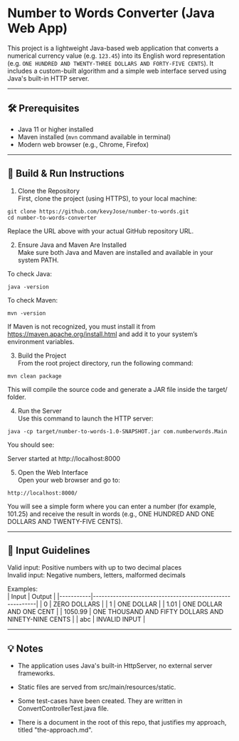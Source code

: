 # Number to Words Converter (Java Web App)

This project is a lightweight Java-based web application that converts a numerical currency value (e.g. `123.45`) into its English word representation (e.g. `ONE HUNDRED AND TWENTY-THREE DOLLARS AND FORTY-FIVE CENTS`). It includes a custom-built algorithm and a simple web interface served using Java's built-in HTTP server.

---

## 🛠 Prerequisites

- Java 11 or higher installed
- Maven installed (`mvn` command available in terminal)
- Modern web browser (e.g., Chrome, Firefox)

---

## 🚀 Build & Run Instructions

1. Clone the Repository   
First, clone the project (using HTTPS), to your local machine:

```
git clone https://github.com/kevyJose/number-to-words.git
cd number-to-words-converter
```

Replace the URL above with your actual GitHub repository URL.

2. Ensure Java and Maven Are Installed  
Make sure both Java and Maven are installed and available in your system PATH.

To check Java:
```
java -version
```
To check Maven:
```
mvn -version
```
If Maven is not recognized, you must install it from https://maven.apache.org/install.html and add it to your system’s environment variables.

3. Build the Project  
From the root project directory, run the following command:
```
mvn clean package
```
This will compile the source code and generate a JAR file inside the target/ folder.

4. Run the Server  
Use this command to launch the HTTP server:
```
java -cp target/number-to-words-1.0-SNAPSHOT.jar com.numberwords.Main
```
You should see:

Server started at http://localhost:8000

5. Open the Web Interface  
Open your web browser and go to:
```
http://localhost:8000/
```
You will see a simple form where you can enter a number (for example, 101.25) and receive the result in words (e.g., ONE HUNDRED AND ONE DOLLARS AND TWENTY-FIVE CENTS).

---

## 🧪 Input Guidelines  

Valid input: Positive numbers with up to two decimal places  
Invalid input: Negative numbers, letters, malformed decimals

Examples:  
| Input     | Output                                                   |
|-----------|----------------------------------------------------------|
| 0         | ZERO DOLLARS                                             |
| 1         | ONE DOLLAR                                               |
| 1.01      | ONE DOLLAR AND ONE CENT                                  |
| 1050.99   | ONE THOUSAND AND FIFTY DOLLARS AND NINETY-NINE CENTS     |
| abc       | INVALID INPUT                                            |

---

## 💡 Notes  
* The application uses Java's built-in HttpServer, no external server frameworks.

* Static files are served from src/main/resources/static.

* Some test-cases have been created. They are written in ConvertControllerTest.java file.

* There is a document in the root of this repo, that justifies my approach, titled "the-approach.md".

